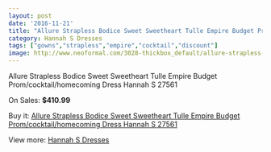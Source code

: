```yaml
---
layout: post
date: '2016-11-21'
title: "Allure Strapless Bodice Sweet Sweetheart Tulle Empire Budget Prom/cocktail/homecoming Dress Hannah S 27561"
category: Hannah S Dresses
tags: ["gowns","strapless","empire","cocktail","discount"]
image: http://www.neoformal.com/3028-thickbox_default/allure-strapless-bodice-sweet-sweetheart-tulle-empire-budget-prom-cocktail-homecoming-dress-hannah-s-27561.jpg
---
```

Allure Strapless Bodice Sweet Sweetheart Tulle Empire Budget Prom/cocktail/homecoming Dress Hannah S 27561

On Sales: **$410.99**
<a href="https://www.neoformal.com/en/hannah-s-dresses/1128-allure-strapless-bodice-sweet-sweetheart-tulle-empire-budget-prom-cocktail-homecoming-dress-hannah-s-27561.html"><amp-img layout="responsive" width="600" height="600" src="//www.neoformal.com/3028-thickbox_default/allure-strapless-bodice-sweet-sweetheart-tulle-empire-budget-prom-cocktail-homecoming-dress-hannah-s-27561.jpg" alt="Allure Strapless Bodice Sweet Sweetheart Tulle Empire Budget Prom/cocktail/homecoming Dress Hannah S 27561 0" /></a>
<a href="https://www.neoformal.com/en/hannah-s-dresses/1128-allure-strapless-bodice-sweet-sweetheart-tulle-empire-budget-prom-cocktail-homecoming-dress-hannah-s-27561.html"><amp-img layout="responsive" width="600" height="600" src="//www.neoformal.com/3029-thickbox_default/allure-strapless-bodice-sweet-sweetheart-tulle-empire-budget-prom-cocktail-homecoming-dress-hannah-s-27561.jpg" alt="Allure Strapless Bodice Sweet Sweetheart Tulle Empire Budget Prom/cocktail/homecoming Dress Hannah S 27561 1" /></a>

Buy it: [Allure Strapless Bodice Sweet Sweetheart Tulle Empire Budget Prom/cocktail/homecoming Dress Hannah S 27561](https://www.neoformal.com/en/hannah-s-dresses/1128-allure-strapless-bodice-sweet-sweetheart-tulle-empire-budget-prom-cocktail-homecoming-dress-hannah-s-27561.html "Allure Strapless Bodice Sweet Sweetheart Tulle Empire Budget Prom/cocktail/homecoming Dress Hannah S 27561")

View more: [Hannah S Dresses](https://www.neoformal.com/en/12-hannah-s-dresses "Hannah S Dresses")